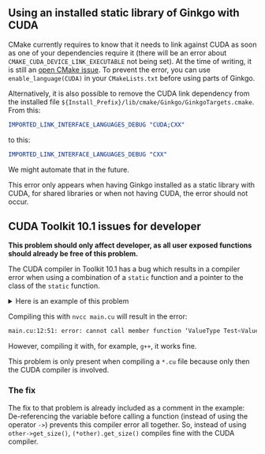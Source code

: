 ## Using an installed static library of Ginkgo with CUDA

CMake currently requires to know that it needs to link against CUDA as soon as one of your dependencies require it (there will be an error about `CMAKE_CUDA_DEVICE_LINK_EXECUTABLE` not being set). At the time of writing, it is still an [open CMake issue](https://gitlab.kitware.com/cmake/cmake/issues/18614).
To prevent the error, you can use `enable_language(CUDA)` in your `CMakeLists.txt` before using parts of Ginkgo.

Alternatively, it is also possible to remove the CUDA link dependency from the installed file `${Install_Prefix}/lib/cmake/Ginkgo/GinkgoTargets.cmake`. From this:
```cmake
IMPORTED_LINK_INTERFACE_LANGUAGES_DEBUG "CUDA;CXX"
```
to this:
```cmake
IMPORTED_LINK_INTERFACE_LANGUAGES_DEBUG "CXX"
```
We might automate that in the future.

This error only appears when having Ginkgo installed as a static library with CUDA, for shared libraries or when not having CUDA, the error should not occur.


## CUDA Toolkit 10.1 issues for developer
__This problem should only affect developer, as all user exposed functions should already be free of this problem.__

The CUDA compiler in Toolkit 10.1 has a bug which results in a compiler error when using a combination of a `static` function and a pointer to the class of the `static` function.
<details><summary> Here is an example of this problem </summary>

```c++
// main.cu
#include <iostream>
#include <memory>
#include <utility>


template<typename ValueType>
class Test {
public:
    static std::unique_ptr<Test> create_with_config_of(const Test *other) {
        return std::unique_ptr<Test>(new Test(other->get_var()));
        // Fix for this issue: de-referencing the pointer first
        // return std::unique_ptr<Test<ValueType>>(new Test<ValueType>((*other).get_var()));
    }
    static std::unique_ptr<Test> create() {
        return std::unique_ptr<Test>(new Test());
    }
    virtual ValueType get_var() const {
        return var_;
    }
protected:
    Test() : var_{1} {}
    Test(ValueType var) : var_{var} {}
private:
    ValueType var_;
};

int main() {
    using value_type = int;
    auto a = Test<value_type>::create();
    auto b = Test<value_type>::create_with_config_of(a.get());
    std::cout << b->get_var() << std::endl;
}
```
</details>

Compiling this with `nvcc main.cu` will result in the error:
```bash
main.cu:12:51: error: cannot call member function ‘ValueType Test<ValueType>::get_var() const [with ValueType = int]’ without object
```
However, compiling it with, for example, `g++`, it works fine.

This problem is only present when compiling a `*.cu` file because only then the CUDA compiler is involved.

### The fix
The fix to that problem is already included as a comment in the example: De-referencing the variable before calling a function (instead of using the operator `->`) prevents this compiler error all together.
So, instead of using `other->get_size()`, `(*other).get_size()` compiles fine with the CUDA compiler.